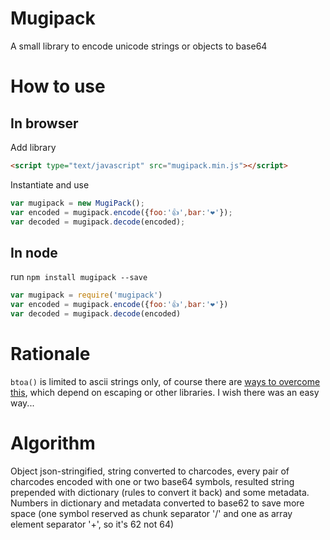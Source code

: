 # Mugipack
A small library to encode unicode strings or objects to base64
# How to use

## In browser

Add library
```html
<script type="text/javascript" src="mugipack.min.js"></script>
```
Instantiate and use
```javascript
var mugipack = new MugiPack();
var encoded = mugipack.encode({foo:'👍',bar:'❤'});
var decoded = mugipack.decode(encoded);
```
## In node

run `npm install mugipack --save`

```javascript
var mugipack = require('mugipack')
var encoded = mugipack.encode({foo:'👍',bar:'❤'})
var decoded = mugipack.decode(encoded)
```

# Rationale
`btoa()` is limited to ascii strings only, of course there are [ways to overcome this](https://developer.mozilla.org/ru/docs/Web/API/WindowBase64/Base64_encoding_and_decoding#The_Unicode_Problem), which depend on escaping or other libraries. I wish there was an easy way...

# Algorithm
Object json-stringified, string converted to charcodes, every pair of charcodes encoded with one or two base64 symbols, resulted string prepended with dictionary (rules to convert it back) and some metadata. Numbers in dictionary and metadata converted to base62 to save more space (one symbol reserved as chunk separator '/' and one as array element separator '+', so it's 62 not 64)
